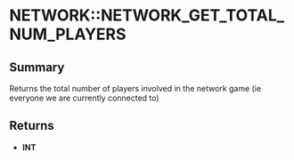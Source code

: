# NETWORK::NETWORK_GET_TOTAL_NUM_PLAYERS

## Summary
Returns the total number of players involved in the network game (ie everyone we are currently connected to)

## Returns
* **INT**